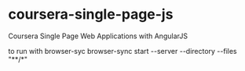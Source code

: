 # coursera-single-page-js
Coursera Single Page Web Applications with AngularJS

to run with browser-syc
browser-sync start --server --directory --files "**/*"
